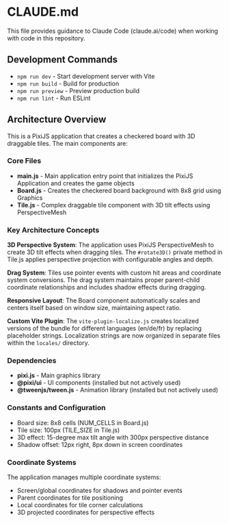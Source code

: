 # CLAUDE.md

This file provides guidance to Claude Code (claude.ai/code) when working with code in this repository.

## Development Commands

- `npm run dev` - Start development server with Vite
- `npm run build` - Build for production
- `npm run preview` - Preview production build
- `npm run lint` - Run ESLint

## Architecture Overview

This is a PixiJS application that creates a checkered board with 3D draggable tiles. The main components are:

### Core Files

- **main.js** - Main application entry point that initializes the PixiJS Application and creates the game objects
- **Board.js** - Creates the checkered board background with 8x8 grid using Graphics
- **Tile.js** - Complex draggable tile component with 3D tilt effects using PerspectiveMesh

### Key Architecture Concepts

**3D Perspective System**: The application uses PixiJS PerspectiveMesh to create 3D tilt effects when dragging tiles. The `#rotate3D()` private method in Tile.js applies perspective projection with configurable angles and depth.

**Drag System**: Tiles use pointer events with custom hit areas and coordinate system conversions. The drag system maintains proper parent-child coordinate relationships and includes shadow effects during dragging.

**Responsive Layout**: The Board component automatically scales and centers itself based on window size, maintaining aspect ratio.

**Custom Vite Plugin**: The `vite-plugin-localize.js` creates localized versions of the bundle for different languages (en/de/fr) by replacing placeholder strings. Localization strings are now organized in separate files within the `locales/` directory.

### Dependencies

- **pixi.js** - Main graphics library
- **@pixi/ui** - UI components (installed but not actively used)
- **@tweenjs/tween.js** - Animation library (installed but not actively used)

### Constants and Configuration

- Board size: 8x8 cells (NUM_CELLS in Board.js)
- Tile size: 100px (TILE_SIZE in Tile.js)
- 3D effect: 15-degree max tilt angle with 300px perspective distance
- Shadow offset: 12px right, 8px down in screen coordinates

### Coordinate Systems

The application manages multiple coordinate systems:
- Screen/global coordinates for shadows and pointer events
- Parent coordinates for tile positioning
- Local coordinates for tile corner calculations
- 3D projected coordinates for perspective effects